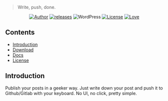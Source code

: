 > Write, push, done.
<p align="center">
<a href="https://flyhigher.top"><img alt="Author" src="https://img.shields.io/badge/author-Axton-red.svg?style=flat-square"/></a>
<a href="https://github.com/yrccondor/push2wp/releases"><img alt="releases" src="https://img.shields.io/github/release/yrccondor/push2wp.svg?style=flat-square"/></a>
<img alt="WordPress" src="https://img.shields.io/badge/WordPress-4.4%2B-blue.svg?style=flat-square"/>
<a href="https://github.com/yrccondor/push2wp/blob/master/LICENSE"><img alt="License" src="https://img.shields.io/badge/license-MIT-orange.svg?style=flat-square"/></a>
<a href="https://flyhigher.top"><img alt="Love" src="https://img.shields.io/badge/made%20with-%e2%9d%a4-ff69b4.svg?style=flat-square"/></a>
</p>

## Contents

- [Introduction](#introduction)
- [Download](#download)
- [Docs](#docs)
- [License](#license)

## Introduction

Publish your posts in a geeker way. Just write down your post and push it to Github/Gitlab with your keyboard. No UI, no click, pretty simple.
